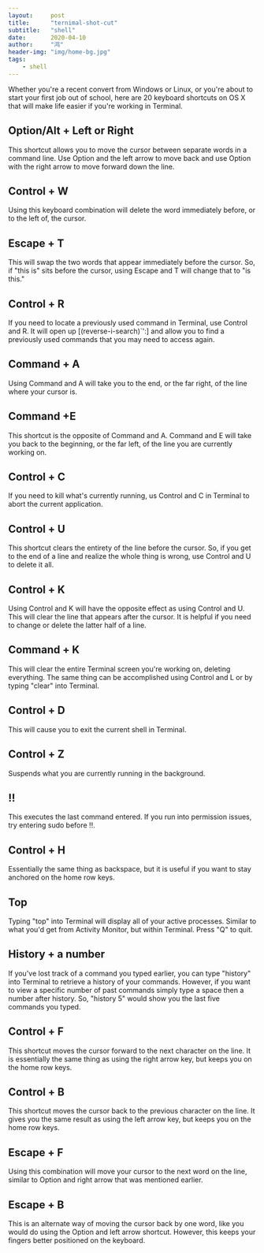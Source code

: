 ```yaml
---
layout:     post
title:      "ternimal-shot-cut"
subtitle:   "shell"
date:       2020-04-10
author:     "鸿"
header-img: "img/home-bg.jpg"
tags:
    - shell
---
```




Whether you're a recent convert from Windows or Linux, or you're about to start your first job out of school, here are 20 keyboard shortcuts on OS X that will make life easier if you're working in Terminal.

## Option/Alt + Left or Right

This shortcut allows you to move the cursor between separate words in a command line. Use Option and the left arrow to move back and use Option with the right arrow to move forward down the line.

## Control + W

Using this keyboard combination will delete the word immediately before, or to the left of, the cursor.

## Escape + T

This will swap the two words that appear immediately before the cursor. So, if "this is" sits before the cursor, using Escape and T will change that to "is this."

## Control + R

If you need to locate a previously used command in Terminal, use Control and R. It will open up \[(reverse-i-search)`':\] and allow you to find a previously used commands that you may need to access again.

## Command + A

Using Command and A will take you to the end, or the far right, of the line where your cursor is.

## Command +E

This shortcut is the opposite of Command and A. Command and E will take you back to the beginning, or the far left, of the line you are currently working on.

## Control + C

If you need to kill what's currently running, us Control and C in Terminal to abort the current application.

## Control + U

This shortcut clears the entirety of the line before the cursor. So, if you get to the end of a line and realize the whole thing is wrong, use Control and U to delete it all.

## Control + K

Using Control and K will have the opposite effect as using Control and U. This will clear the line that appears after the cursor. It is helpful if you need to change or delete the latter half of a line.

## Command + K

This will clear the entire Terminal screen you're working on, deleting everything. The same thing can be accomplished using Control and L or by typing "clear" into Terminal.

## Control + D

This will cause you to exit the current shell in Terminal.

## Control + Z

Suspends what you are currently running in the background.

## !!

This executes the last command entered. If you run into permission issues, try entering sudo before !!.

## Control + H

Essentially the same thing as backspace, but it is useful if you want to stay anchored on the home row keys.

## Top

Typing "top" into Terminal will display all of your active processes. Similar to what you'd get from Activity Monitor, but within Terminal. Press "Q" to quit.

## History + a number

If you've lost track of a command you typed earlier, you can type "history" into Terminal to retrieve a history of your commands. However, if you want to view a specific number of past commands simply type a space then a number after history. So, "history 5" would show you the last five commands you typed.

## Control + F

This shortcut moves the cursor forward to the next character on the line. It is essentially the same thing as using the right arrow key, but keeps you on the home row keys.

## Control + B

This shortcut moves the cursor back to the previous character on the line. It gives you the same result as using the left arrow key, but keeps you on the home row keys.

## Escape + F

Using this combination will move your cursor to the next word on the line, similar to Option and right arrow that was mentioned earlier.

## Escape + B

This is an alternate way of moving the cursor back by one word, like you would do using the Option and left arrow shortcut. However, this keeps your fingers better positioned on the keyboard.
